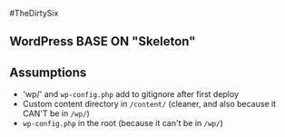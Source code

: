 #TheDirtySix

## WordPress BASE ON "Skeleton"

## Assumptions

* 'wp/' and `wp-config.php` add to gitignore after first deploy
* Custom content directory in `/content/` (cleaner, and also because it CAN'T be in `/wp/`)
* `wp-config.php` in the root (because it can't be in `/wp/`)



